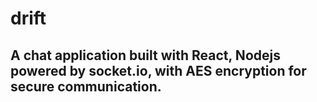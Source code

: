 # drift

## A chat application built with React, Nodejs powered by socket.io, with AES encryption for secure communication.
